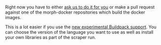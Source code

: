 Right now you have to either [ask us to do it for you](mailto:contact@oaf.org.au) or make a pull request against one of the
morph-docker repositories which build the docker images.

This is a lot easier if you use the [new experimental Buildpack support](/documentation/buildpacks).
You can choose the version of the language you want to use as well as install your own libraries as
part of the scraper run.
